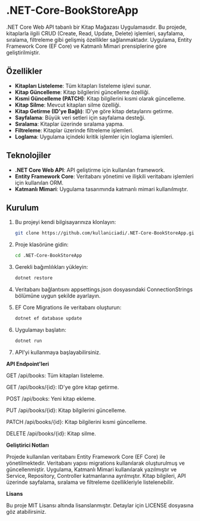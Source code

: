 # .NET-Core-BookStoreApp

.NET Core Web API tabanlı bir Kitap Mağazası Uygulamasıdır. Bu projede, kitaplarla ilgili CRUD (Create, Read, Update, Delete) işlemleri, sayfalama, sıralama, filtreleme gibi gelişmiş özellikler sağlanmaktadır. Uygulama, Entity Framework Core (EF Core) ve Katmanlı Mimari prensiplerine göre geliştirilmiştir.

## Özellikler

- **Kitapları Listeleme**: Tüm kitapları listeleme işlevi sunar.
- **Kitap Güncelleme**: Kitap bilgilerini güncelleme özelliği.
- **Kısmi Güncelleme (PATCH)**: Kitap bilgilerini kısmi olarak güncelleme.
- **Kitap Silme**: Mevcut kitapları silme özelliği.
- **Kitap Getirme (ID'ye Bağlı)**: ID'ye göre kitap detaylarını getirme.
- **Sayfalama**: Büyük veri setleri için sayfalama desteği.
- **Sıralama**: Kitaplar üzerinde sıralama yapma.
- **Filtreleme**: Kitaplar üzerinde filtreleme işlemleri.
- **Loglama**: Uygulama içindeki kritik işlemler için loglama işlemleri.

## Teknolojiler

- **.NET Core Web API**: API geliştirme için kullanılan framework.
- **Entity Framework Core**: Veritabanı yönetimi ve ilişkili veritabanı işlemleri için kullanılan ORM.
- **Katmanlı Mimari**: Uygulama tasarımında katmanlı mimari kullanılmıştır.

## Kurulum

1. Bu projeyi kendi bilgisayarınıza klonlayın:

   ```bash
   git clone https://github.com/kullaniciadi/.NET-Core-BookStoreApp.git# .NET-Core-BookStoreApp


2. Proje klasörüne gidin:

    ```bash
    cd .NET-Core-BookStoreApp


3. Gerekli bağımlılıkları yükleyin:
    ```bash
    dotnet restore


4. Veritabanı bağlantısını appsettings.json dosyasındaki ConnectionStrings bölümüne uygun şekilde ayarlayın.


5. EF Core Migrations ile veritabanı oluşturun:
    ```bash
    dotnet ef database update


6. Uygulamayı başlatın:
    ```bash
    dotnet run

7. API'yi kullanmaya başlayabilirsiniz.



**API Endpoint'leri**

GET /api/books: Tüm kitapları listeleme.

GET /api/books/{id}: ID'ye göre kitap getirme.

POST /api/books: Yeni kitap ekleme.

PUT /api/books/{id}: Kitap bilgilerini güncelleme.

PATCH /api/books/{id}: Kitap bilgilerini kısmi güncelleme.

DELETE /api/books/{id}: Kitap silme.


**Geliştirici Notları**

Projede kullanılan veritabanı Entity Framework Core (EF Core) ile yönetilmektedir.
Veritabanı yapısı migrations kullanılarak oluşturulmuş ve güncellenmiştir.
Uygulama, Katmanlı Mimari kullanılarak yazılmıştır ve Service, Repository, Controller katmanlarına ayrılmıştır.
Kitap bilgileri, API üzerinde sayfalama, sıralama ve filtreleme özellikleriyle listelenebilir.


**Lisans**

Bu proje MIT Lisansı altında lisanslanmıştır. Detaylar için LICENSE dosyasına göz atabilirsiniz.